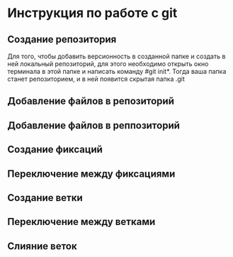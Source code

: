 # Инструкция по работе с git

## Создание репозитория

Для того, чтобы добавить версионность в созданной папке и создать в ней локальный репозиторий, для этого необходимо открыть окно терминала в этой папке и написать команду #git init*. Тогда ваша папка станет репозиторием, и в ней появится скрытая папка .git

## Добавление файлов в репозиторий

## Добавление файлов в реппозиторий

## Создание фиксаций

## Переключение между фиксациями

## Создание ветки

## Переключение между ветками

## Слияние веток